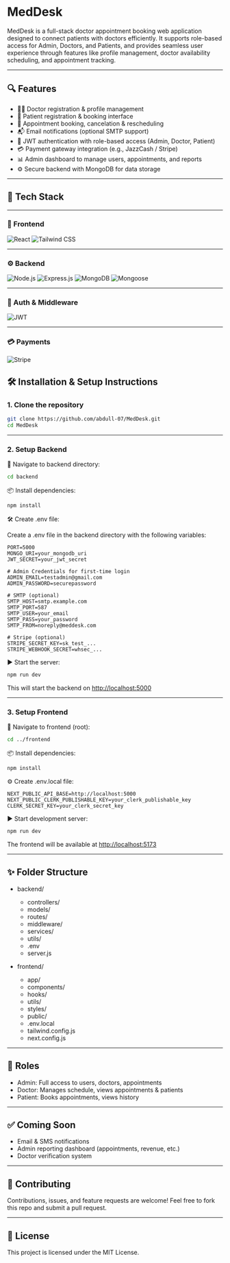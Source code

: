# MedDesk


MedDesk is a full-stack doctor appointment booking web application designed to connect patients with doctors efficiently. It supports role-based access for Admin, Doctors, and Patients, and provides seamless user experience through features like profile management, doctor availability scheduling, and appointment tracking.

---

## 🔍 Features

* 🧑‍⚕️ Doctor registration & profile management
* 👤 Patient registration & booking interface
* 📅 Appointment booking, cancelation & rescheduling
* 📬 Email notifications (optional SMTP support)
* 🔐 JWT authentication with role-based access (Admin, Doctor, Patient)
* 💳 Payment gateway integration (e.g., JazzCash / Stripe)
* 📊 Admin dashboard to manage users, appointments, and reports
* ⚙️ Secure backend with MongoDB for data storage

---

## 🧰 Tech Stack

---

### 🎨 Frontend

![React](https://img.shields.io/badge/React-20232A?style=for-the-badge&logo=react&logoColor=61DAFB)
![Tailwind CSS](https://img.shields.io/badge/TailwindCSS-38B2AC?style=for-the-badge&logo=tailwind-css&logoColor=white)

---

### ⚙️ Backend

![Node.js](https://img.shields.io/badge/Node.js-339933?style=for-the-badge&logo=node.js&logoColor=white)
![Express.js](https://img.shields.io/badge/Express.js-000000?style=for-the-badge&logo=express&logoColor=white)
![MongoDB](https://img.shields.io/badge/MongoDB-4EA94B?style=for-the-badge&logo=mongodb&logoColor=white)
![Mongoose](https://img.shields.io/badge/Mongoose-880000?style=for-the-badge&logo=mongoose&logoColor=white)

---

### 🔐 Auth & Middleware

![JWT](https://img.shields.io/badge/JWT-000000?style=for-the-badge&logo=JSON%20web%20tokens&logoColor=white)

---

### 💳 Payments

![Stripe](https://img.shields.io/badge/Stripe-635BFF?style=for-the-badge&logo=stripe&logoColor=white)



## 🛠️ Installation & Setup Instructions

### 1. Clone the repository

```bash
git clone https://github.com/abdull-07/MedDesk.git
cd MedDesk
```

---

### 2. Setup Backend

📁 Navigate to backend directory:

```bash
cd backend
```

📦 Install dependencies:

```bash
npm install
```

🛠️ Create .env file:

Create a .env file in the backend directory with the following variables:

```env
PORT=5000
MONGO_URI=your_mongodb_uri
JWT_SECRET=your_jwt_secret

# Admin Credentials for first-time login
ADMIN_EMAIL=testadmin@gmail.com
ADMIN_PASSWORD=securepassword

# SMTP (optional)
SMTP_HOST=smtp.example.com
SMTP_PORT=587
SMTP_USER=your_email
SMTP_PASS=your_password
SMTP_FROM=noreply@meddesk.com

# Stripe (optional)
STRIPE_SECRET_KEY=sk_test_...
STRIPE_WEBHOOK_SECRET=whsec_...
```

▶️ Start the server:

```bash
npm run dev
```

This will start the backend on [http://localhost:5000](http://localhost:5000)

---

### 3. Setup Frontend

📁 Navigate to frontend (root):

```bash
cd ../frontend
```

📦 Install dependencies:

```bash
npm install
```

⚙️ Create .env.local file:

```env
NEXT_PUBLIC_API_BASE=http://localhost:5000
NEXT_PUBLIC_CLERK_PUBLISHABLE_KEY=your_clerk_publishable_key
CLERK_SECRET_KEY=your_clerk_secret_key
```

▶️ Start development server:

```bash
npm run dev
```

The frontend will be available at [http://localhost:5173](http://localhost:3000)

---

## ✨ Folder Structure

* backend/

  * controllers/
  * models/
  * routes/
  * middleware/
  * services/
  * utils/
  * .env
  * server.js
* frontend/

  * app/
  * components/
  * hooks/
  * utils/
  * styles/
  * public/
  * .env.local
  * tailwind.config.js
  * next.config.js

---

## 👥 Roles

* Admin: Full access to users, doctors, appointments
* Doctor: Manages schedule, views appointments & patients
* Patient: Books appointments, views history

---

## ✅ Coming Soon

* Email & SMS notifications
* Admin reporting dashboard (appointments, revenue, etc.)
* Doctor verification system

---

## 🤝 Contributing

Contributions, issues, and feature requests are welcome!
Feel free to fork this repo and submit a pull request.

---

## 📄 License

This project is licensed under the MIT License.
